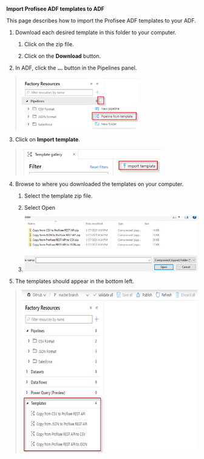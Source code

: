 **Import Profisee ADF templates to ADF**

This page describes how to import the Profisee ADF templates to your
ADF.

1.  Download each desired template in this folder to your computer.

    1.  Click on the zip file.

    2.  Click on the **Download** button.

2.  In ADF, click the **…** button in the Pipelines panel.

> <img src="./media/image1.png" style="width:3.224in;height:1.4577in" />

3.  Click on **Import template**.

> <img src="./media/image2.png" style="width:3.84199in;height:0.72397in" />

4.  Browse to where you downloaded the templates on your computer.

    1.  Select the template zip file.

    2.  Select Open

    3.  <img src="./media/image3.png" style="width:4.856in;height:1.50816in" />

5.  The templates should appear in the bottom left.

> <img src="./media/image4.png" style="width:6.5in;height:4.44931in" />

